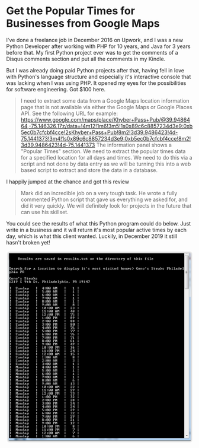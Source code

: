 # Get the Popular Times for Businesses from Google Maps

I've done a freelance job in December 2016 on Upwork, and I was a new Python Developer after working with PHP for 10 years, and Java for 3 years before that. My first Python project ever was to get the comments of a Disqus comments section and put all the comments in my Kindle.

But I was already doing paid Python projects after that, having fell in love with Python's language structure and especially it's interactive console that was lacking when I was using PHP. It opened my eyes for the possibilities for software engineering. Got $100 here.

> I need to extract some data from a Google Maps location information page that is not available via either the Google Maps or Google Places API. See the following URL for example: https://www.google.com/maps/place/Khyber+Pass+Pub/@39.9486464,-75.146326,17z/data=!4m12!1m6!3m5!1s0x89c6c8857234d3e9:0xb5ec0b7cfcbf4cce!2sKhyber+Pass+Pub!8m2!3d39.9486423!4d-75.1441373!3m4!1s0x89c6c8857234d3e9:0xb5ec0b7cfcbf4cce!8m2!3d39.9486423!4d-75.1441373 The information panel shows a "Popular Times" section. We need to extract the popular times data for a specified location for all days and times. We need to do this via a script and not done by data entry as we will be turning this into a web based script to extract and store the data in a database.

I happily jumped at the chance and got this review

> Mark did an incredible job on a very tough task. He wrote a fully commented Python script that gave us everything we asked for, and did it very quickly. We will definitely look for projects in the future that can use his skillset.

You could see the results of what this Python program could do below. Just write in a business and it will return it's most popular active times by each day, which is what this client wanted. Luckily, in December 2019 it still hasn't broken yet!

![Popular Times](images/popular_times.jpg)